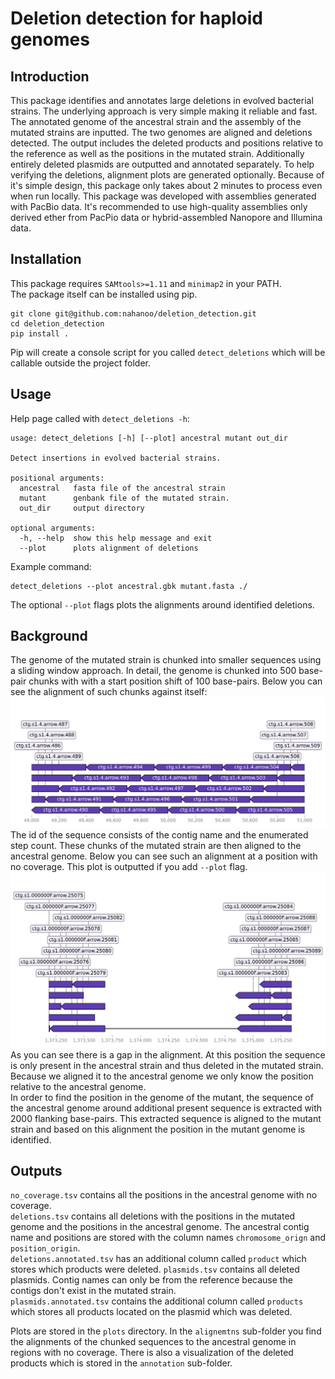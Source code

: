 # Deletion detection for haploid genomes

## Introduction

This package identifies and annotates large deletions in evolved bacterial strains. The underlying approach is very simple making it reliable and fast. The annotated genome of the ancestral strain and the assembly of the mutated strains are inputted. The two genomes are aligned and deletions detected. The output includes the deleted products and positions relative to the reference as well as the positions in the mutated strain. Additionally entirely deleted plasmids are outputted and annotated separately. To help verifying the deletions, alignment plots are generated optionally.
Because of it's simple design, this package only takes about 2 minutes to process even when run locally.
This package was developed with assemblies generated with PacBio data. It's recommended to use high-quality assemblies only derived ether from PacPio data or hybrid-assembled Nanopore and Illumina data.

## Installation

This package requires `SAMtools>=1.11` and `minimap2` in your PATH.  
The package itself can be installed using pip.
```
git clone git@github.com:nahanoo/deletion_detection.git
cd deletion_detection
pip install .
```
Pip will create a console script for you called `detect_deletions` which will be callable outside the project folder.

## Usage

Help page called with `detect_deletions -h`:
```
usage: detect_deletions [-h] [--plot] ancestral mutant out_dir

Detect insertions in evolved bacterial strains.

positional arguments:
  ancestral   fasta file of the ancestral strain
  mutant      genbank file of the mutated strain.
  out_dir     output directory

optional arguments:
  -h, --help  show this help message and exit
  --plot      plots alignment of deletions
```

Example command:
```
detect_deletions --plot ancestral.gbk mutant.fasta ./
```
The optional `--plot` flags plots the alignments around identified deletions.

## Background

The genome of the mutated strain is chunked into smaller sequences using a sliding window approach. In detail, the genome is chunked into 500 base-pair chunks with with a start position shift of 100 base-pairs.
Below you can see the alignment of such chunks against itself:
![](pngs/chunks.png)
The id of the sequence consists of the contig name and the enumerated step count.
These chunks of the mutated strain are then aligned to the ancestral genome. Below you can see such an alignment at a position with no coverage. This plot is outputted if you add `--plot` flag.
![](pngs/example.png)
As you can see there is a gap in the alignment. At this position the sequence is only present in the ancestral strain and thus deleted in the mutated strain. Because we aligned it to the ancestral genome we only know the position relative to the ancestral genome.  
In order to find the position in the genome of the mutant, the sequence of the ancestral genome around additional present sequence is extracted with 2000 flanking base-pairs. This extracted sequence is aligned to the mutant strain and based on this alignment the position in the mutant genome is identified.

## Outputs

`no_coverage.tsv` contains all the positions in the ancestral genome with no coverage.  
`deletions.tsv` contains all deletions with the positions in the mutated genome and the positions in the ancestral genome. The ancestral contig name and positions are stored with the column names `chromosome_orign` and `position_origin`.  
`deletions.annotated.tsv` has an additional column called `product` which stores which products were deleted.
`plasmids.tsv` contains all deleted plasmids. Contig names can only be from the reference because the contigs don't exist in the mutated strain.  
`plasmids.annotated.tsv` contains the additional column called `products` which stores all products located on the plasmid which was deleted.

Plots are stored in the `plots` directory. In the `alignemtns` sub-folder you find the alignments of the chunked sequences to the ancestral genome in regions with no coverage. There is also a visualization of the deleted products which is stored in the `annotation` sub-folder.


